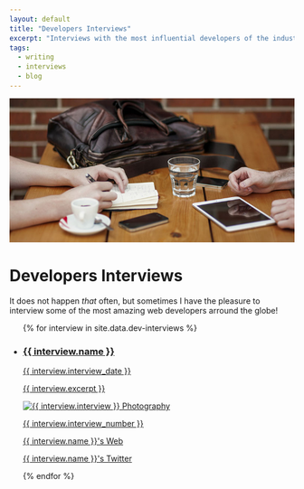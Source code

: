 ```yaml
---
layout: default
title: "Developers Interviews"
excerpt: "Interviews with the most influential developers of the industry and people think interesting to follow because of their work."
tags:
  - writing
  - interviews
  - blog
---
```

<div class="header-section">
  <img src="/images/developers-interviews.jpg" alt="Photography by Alejandro Escamilla" />
  <h1 class="header-section__h1">Developers Interviews</h1>
</div>

It does not happen *that* often, but sometimes I have the pleasure to interview some of the most amazing web developers arround the globe!

<ul class="reset-bullet">
{% for interview in site.data.dev-interviews %}
  <li class="article  container">
    <a class="article__link" href="/developers-interviews/{{ interview.interview_url }}">
      <h3 class="article__h3">{{ interview.name }}</h3>
      <time class="article__date" datetime="{{ interview.date | date: "%Y-%m-%d" }}">{{ interview.interview_date }}</time>
      <p class="article__excerpt">{{ interview.excerpt }}</p>
      <img class="portrait--small" src="{{ interview.image_url }}" alt="{{ interview.interview }} Photography"/>
      <p class="article__number">{{ interview.interview_number }}</p>
    </a>
    <p class="article__url"><a href="{{ interview.interview_web }}" target="_blank">{{ interview.name }}'s Web</a></p>
    <p class="article__url"><a href="{{ interview.interview_twitter }}" target="_blank">{{ interview.name }}'s Twitter</a></p>
  </li>
{% endfor %}
</ul>
